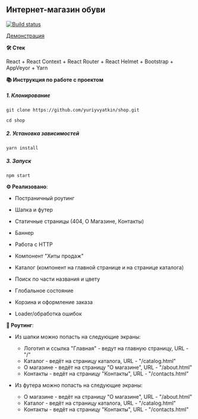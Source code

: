 ## Интернет-магазин обуви

[![Build status](https://ci.appveyor.com/api/projects/status/yb5of3w0mf8dkl7l?svg=true)](https://ci.appveyor.com/project/yuriyvyatkin/ra-diploma-project-frontend)

[Демонстрация](https://yuriyvyatkin.github.io/ra-diploma-project-frontend/)

**🛠️ Стек**

React + React Context + React Router + React Helmet + Bootstrap + AppVeyor + Yarn

**📚 Инструкция по работе с проектом**

##### 1. Клонирование

```
git clone https://github.com/yuriyvyatkin/shop.git
```

```
cd shop
```

##### 2. Установка зависимостей

```
yarn install
```

##### 3. Запуск

```
npm start
```

**⚙️ Реализовано**:

  -  Постраничный роутинг

  -  Шапка и футер

  -  Статичные страницы (404, О Магазине, Контакты)

  -  Баннер

  -  Работа с HTTP

  -  Компонент "Хиты продаж"

  -  Каталог (компонент на главной странице и на странице каталога)

  -  Поиск по части названия и цвету

  -  Глобальное состояние

  -  Корзина и оформление заказа

  -  Loader/обработка ошибок

**🔀 Роутинг**:

  -  Из шапки можно попасть на следующие экраны:

      -  Логотип и ссылка "Главная" - ведут на главную страницу, URL - "/"
      -  Каталог - ведёт на страницу каталога, URL  - "/catalog.html"
      -  О магазине - ведёт на страницу "О магазине", URL - "/about.html"
      -  Контакты - ведёт на страницу "Контакты", URL - "/contacts.html"

  -  Из футера можно попасть на следующие экраны:

      -  О магазине - ведёт на страницу "О магазине", URL - "/about.html"
      -  Каталог - ведёт на страницу каталога, URL - "/catalog.html"
      -  Контакты - ведёт на страницу "Контакты", URL - "/contacts.html"
